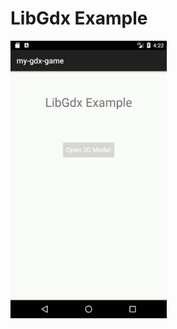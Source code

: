 # LibGdx Example

<img src="https://github.com/Muhammadsafarali/LibGdx_Obj/blob/master/libgdx.gif" width="250">
